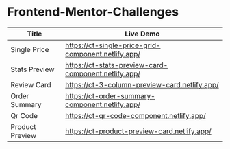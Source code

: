 # Frontend-Mentor-Challenges

| Title           | Live Demo                                            |
| --------------- | ---------------------------------------------------- |
| Single Price    | https://ct-single-price-grid-component.netlify.app/  |
| Stats Preview   | https://ct-stats-preview-card-component.netlify.app/ |
| Review Card     | https://ct-3-column-preview-card.netlify.app/        |
| Order Summary   | https://ct-order-summary-component.netlify.app/      |
| Qr Code         | https://ct-qr-code-component.netlify.app/            |
| Product Preview | https://ct-product-preview-card.netlify.app/         |

